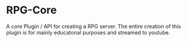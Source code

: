 # RPG-Core
A core Plugin / API for creating a RPG server. The entire creation of this plugin is for mainly educatonal purposes and streamed to youtube.
